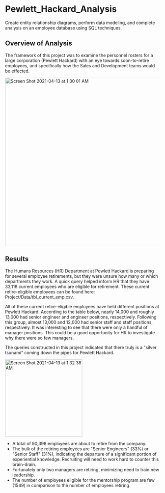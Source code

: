 # Pewlett_Hackard_Analysis #
Create entity relationship diagrams, perform data modeling, and complete analysis on an employee database using SQL techniques.

## Overview of Analysis
The framework of this project was to examine the personnel rosters for a large corporation (Pewlett Hackard) with an eye towards soon-to-retire employees, and specifically how the Sales and Development teams would be effected.

<img width="548" alt="Screen Shot 2021-04-13 at 1 30 01 AM" src="https://user-images.githubusercontent.com/77812423/114501337-cdfbf100-9bf7-11eb-8934-41fc344cd1be.png">


## Results ##
The Humans Resources (HR) Department at Pewlett Hackard is preparing for several employee retirements, but they were unsure how many or which departments they work. A quick query helped inform HR that they have 33,118 current employees who are eligible for retirement. These current retire-eligible employees can be found here: Project/Data/tbl_current_emp.csv.

All of these current retire-eligible employees have held different positions at Pewlett Hackard. According to the table below, nearly 14,000 and roughly 13,000 had senior engineer and engineer positions, respectively. Following this group, almost 13,000 and 12,000 had senior staff and staff positions, respectively. It was interesting to see that there were only a handful of manager positions. This could be a good opportunity for HR to investigate why there were so few managers.

The queries constructed in this project indicated that there truly is a "silver tsunami" coming down the pipes for Pewlett Hackard.

<img width="251" alt="Screen Shot 2021-04-13 at 1 32 38 AM" src="https://user-images.githubusercontent.com/77812423/114501522-259a5c80-9bf8-11eb-832b-058e721ade8e.png">

- A total of 90,398 employees are about to retire from the company.
- The bulk of the retiring employees are "Senior Engineers" (33%) or "Senior Staff" (31%), indicating the departure of a significant portion of experiential knowledge. Recruiting will need to work hard to counter this brain-drain.
- Fortunately only two managers are retiring, minimizing need to train new leadership.
- The number of employees eligible for the mentorship program are few (1549) in comparison to the number of employees retiring.

